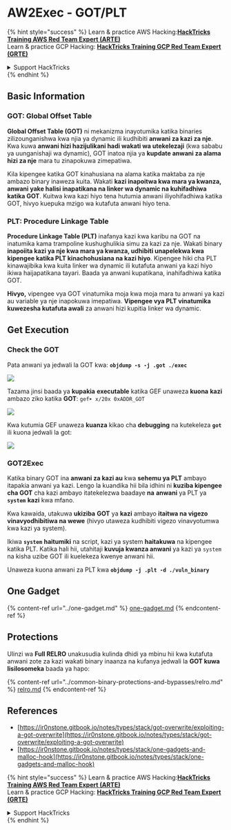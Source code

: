 # AW2Exec - GOT/PLT

{% hint style="success" %}
Learn & practice AWS Hacking:<img src="/.gitbook/assets/arte.png" alt="" data-size="line">[**HackTricks Training AWS Red Team Expert (ARTE)**](https://training.hacktricks.xyz/courses/arte)<img src="/.gitbook/assets/arte.png" alt="" data-size="line">\
Learn & practice GCP Hacking: <img src="/.gitbook/assets/grte.png" alt="" data-size="line">[**HackTricks Training GCP Red Team Expert (GRTE)**<img src="/.gitbook/assets/grte.png" alt="" data-size="line">](https://training.hacktricks.xyz/courses/grte)

<details>

<summary>Support HackTricks</summary>

* Check the [**subscription plans**](https://github.com/sponsors/carlospolop)!
* **Join the** 💬 [**Discord group**](https://discord.gg/hRep4RUj7f) or the [**telegram group**](https://t.me/peass) or **follow** us on **Twitter** 🐦 [**@hacktricks\_live**](https://twitter.com/hacktricks\_live)**.**
* **Share hacking tricks by submitting PRs to the** [**HackTricks**](https://github.com/carlospolop/hacktricks) and [**HackTricks Cloud**](https://github.com/carlospolop/hacktricks-cloud) github repos.

</details>
{% endhint %}

## **Basic Information**

### **GOT: Global Offset Table**

**Global Offset Table (GOT)** ni mekanizma inayotumika katika binaries zilizounganishwa kwa njia ya dynamic ili kudhibiti **anwani za kazi za nje**. Kwa kuwa **anwani hizi hazijulikani hadi wakati wa utekelezaji** (kwa sababu ya uunganishaji wa dynamic), GOT inatoa njia ya **kupdate anwani za alama hizi za nje** mara tu zinapokuwa zimepatiwa.

Kila kipengee katika GOT kinahusiana na alama katika maktaba za nje ambazo binary inaweza kuita. Wakati **kazi inapoitwa kwa mara ya kwanza, anwani yake halisi inapatikana na linker wa dynamic na kuhifadhiwa katika GOT**. Kuitwa kwa kazi hiyo tena hutumia anwani iliyohifadhiwa katika GOT, hivyo kuepuka mzigo wa kutafuta anwani hiyo tena.

### **PLT: Procedure Linkage Table**

**Procedure Linkage Table (PLT)** inafanya kazi kwa karibu na GOT na inatumika kama trampoline kushughulikia simu za kazi za nje. Wakati binary **inapoiita kazi ya nje kwa mara ya kwanza, udhibiti unapelekwa kwa kipengee katika PLT kinachohusiana na kazi hiyo**. Kipengee hiki cha PLT kinawajibika kwa kuita linker wa dynamic ili kutafuta anwani ya kazi hiyo ikiwa haijapatikana tayari. Baada ya anwani kupatikana, inahifadhiwa katika GOT.

**Hivyo,** vipengee vya GOT vinatumika moja kwa moja mara tu anwani ya kazi au variable ya nje inapokuwa imepatiwa. **Vipengee vya PLT vinatumika kuwezesha kutafuta awali** za anwani hizi kupitia linker wa dynamic.

## Get Execution

### Check the GOT

Pata anwani ya jedwali la GOT kwa: **`objdump -s -j .got ./exec`**

![](<../../../.gitbook/assets/image (619).png>)

Tazama jinsi baada ya **kupakia** **executable** katika GEF unaweza **kuona** **kazi** ambazo ziko katika **GOT**: `gef➤ x/20x 0xADDR_GOT`

![](<../../../.gitbook/assets/image (620) (1) (1) (1) (1) (1) (1) (1) (1) (1) (1) (1) (1) (1) (1) (1) (1) (1) (1) (1) (1) (1) (1) (1) (1) (1) (1) (1) (1) (1) (1) (1) (1) (1) (1) (1) (1) (1) (1) (1) (1) (1) (1) (5).png>)

Kwa kutumia GEF unaweza **kuanza** kikao cha **debugging** na kutekeleza **`got`** ili kuona jedwali la got:

![](<../../../.gitbook/assets/image (621).png>)

### GOT2Exec

Katika binary GOT ina **anwani za kazi au** kwa **sehemu ya PLT** ambayo itapakia anwani ya kazi. Lengo la kuandika hii bila idhini ni **kuziba kipengee cha GOT** cha kazi ambayo itatekelezwa baadaye **na** **anwani** ya PLT ya **`system`** **kazi** kwa mfano.

Kwa kawaida, utakuwa **ukiziba** **GOT** ya **kazi** ambayo **itaitwa na vigezo vinavyodhibitiwa na wewe** (hivyo utaweza kudhibiti vigezo vinavyotumwa kwa kazi ya system).

Ikiwa **`system`** **haitumiki** na script, kazi ya system **haitakuwa** na kipengee katika PLT. Katika hali hii, utahitaji **kuvuja kwanza anwani** ya kazi ya `system` na kisha uzibe GOT ili kuelekeza kwenye anwani hii.

Unaweza kuona anwani za PLT kwa **`objdump -j .plt -d ./vuln_binary`**

## **One Gadget**

{% content-ref url="../one-gadget.md" %}
[one-gadget.md](../one-gadget.md)
{% endcontent-ref %}

## **Protections**

Ulinzi wa **Full RELRO** unakusudia kulinda dhidi ya mbinu hii kwa kutafuta anwani zote za kazi wakati binary inaanza na kufanya jedwali la **GOT kuwa lisilosomeka** baada ya hapo:

{% content-ref url="../common-binary-protections-and-bypasses/relro.md" %}
[relro.md](../common-binary-protections-and-bypasses/relro.md)
{% endcontent-ref %}

## References

* [https://ir0nstone.gitbook.io/notes/types/stack/got-overwrite/exploiting-a-got-overwrite](https://ir0nstone.gitbook.io/notes/types/stack/got-overwrite/exploiting-a-got-overwrite)
* [https://ir0nstone.gitbook.io/notes/types/stack/one-gadgets-and-malloc-hook](https://ir0nstone.gitbook.io/notes/types/stack/one-gadgets-and-malloc-hook)

{% hint style="success" %}
Learn & practice AWS Hacking:<img src="/.gitbook/assets/arte.png" alt="" data-size="line">[**HackTricks Training AWS Red Team Expert (ARTE)**](https://training.hacktricks.xyz/courses/arte)<img src="/.gitbook/assets/arte.png" alt="" data-size="line">\
Learn & practice GCP Hacking: <img src="/.gitbook/assets/grte.png" alt="" data-size="line">[**HackTricks Training GCP Red Team Expert (GRTE)**<img src="/.gitbook/assets/grte.png" alt="" data-size="line">](https://training.hacktricks.xyz/courses/grte)

<details>

<summary>Support HackTricks</summary>

* Check the [**subscription plans**](https://github.com/sponsors/carlospolop)!
* **Join the** 💬 [**Discord group**](https://discord.gg/hRep4RUj7f) or the [**telegram group**](https://t.me/peass) or **follow** us on **Twitter** 🐦 [**@hacktricks\_live**](https://twitter.com/hacktricks\_live)**.**
* **Share hacking tricks by submitting PRs to the** [**HackTricks**](https://github.com/carlospolop/hacktricks) and [**HackTricks Cloud**](https://github.com/carlospolop/hacktricks-cloud) github repos.

</details>
{% endhint %}
